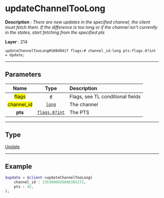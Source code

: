 # updateChannelTooLong

**Description** : *There are new updates in the specified channel, the client must fetch them\.
If the difference is too long or if the channel isn&#039;t currently in the states, start fetching from the specified pts*

**Layer** : 214

```tl
updateChannelTooLong#108d941f flags:# channel_id:long pts:flags.0?int = Update;
```

---

## Parameters

| Name | Type | Description |
| :---: | :---: | :--- |
| <mark>flags</mark> | [`#`](type/#) | Flags, see TL conditional fields |
| <mark>channel_id</mark> | [`long`](type/long) | The channel |
| **pts** | [`flags.0?int`](type/int) | The PTS |

---

## Type

[Update](type/Update)

---

## Example

```php
$update = $client->updateChannelTooLong(
	channel_id : 1353006926686365272,
	pts : 42,
);
```